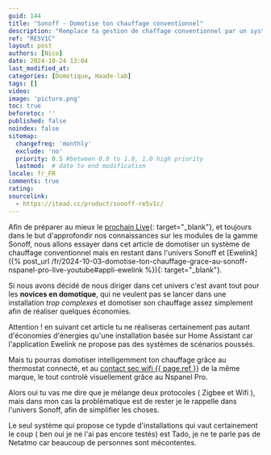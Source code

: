 ```yaml
---
guid: 144
title: "Sonoff - Domotise ton chauffage conventionnel"
description: "Remplace ta gestion de chaffage conventionnel par un système de modules et fait des économies d'énergies conséquentes en restant dans l'univers Sonoff"
ref: "RE5V1C"
layout: post
authors: [Nico]
date: 2024-10-24 13:04
last_modified_at: 
categories: [Domotique, Haade-lab]
tags: []
video: 
image: 'picture.png'
toc: true
beforetoc: ''
published: false
noindex: false
sitemap:
  changefreq: 'monthly'
  exclude: 'no'
  priority: 0.5 #between 0.0 to 1.0, 1.0 high priority
  lastmod:  # date to end modification
locale: fr_FR
comments: true
rating:  
sourcelink:
  - https://itead.cc/product/sonoff-re5v1c/
---
```


Afin de préparer au mieux le [prochain Live](https://www.youtube.com/live/GP4hubPhlvI){: target="_blank"}, et toujours dans le but d'approfondir nos connaissances sur les modules de la gamme Sonoff, nous allons essayer dans cet article de domotiser un système de chauffage conventionnel mais en restant dans l'univers Sonoff et [Ewelink]({% post_url /fr/2024-10-03-domotise-ton-chauffage-grace-au-sonoff-nspanel-pro-live-youtube#appli-ewelink %}){: target="_blank"}.

Si nous avons décidé de nous diriger dans cet univers c'est avant tout pour les **novices en domotique**, qui ne veulent pas se lancer dans une installation *trop complexes* et domotiser son chauffage assez simplement afin de réaliser quelques économies.

Attention ! en suivant cet article tu ne réaliseras certainement pas autant d'économies d'énergies qu'une installation basée sur Home Assistant car l'application Ewelink ne propose pas des systèmes de scénarios poussés.

Mais tu pourras domotiser intelligemment ton chauffage grâce au thermostat connecté, et au [contact sec wifi {{ page.ref }}](https://itead.cc/product/sonoff-re5v1c/) de la même marque, le tout controlé visuellement grâce au Nspanel Pro.

Alors oui tu vas me dire que je mélange deux protocoles ( Zigbee et Wifi ), mais dans mon cas la problématique est de rester je le rappelle dans l'univers Sonoff, afin de simplifier les choses. 

Le seul système qui propose ce typde d'installations qui vaut certainement le coup ( ben oui je ne l'ai pas encore testés) est Tado, je ne te parle pas de Netatmo car beaucoup de personnes sont mécontentes.
